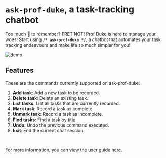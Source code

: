 # `ask-prof-duke`, a task-tracking chatbot

Too much 💩 to remember? FRET NOT! Prof Duke is here to manage your woes! Start using **`/* ask-prof-duke */`**, a chatbot that automates your task
tracking endeavours and make life so much simpler for you!

![demo](https://user-images.githubusercontent.com/87931905/219407500-f8e047ab-b3b0-4fc3-9560-79630b30ff20.gif)


## Features

These are the commands currently supported on ask-prof-duke:

1. **Add task**: Add a new task to be recorded.
1. **Delete task**: Delete an existing task.
1. **List tasks**: List all tasks that are currently recorded.
1. **Mark task**: Record a task as complete.
1. **Unmark task**: Record a task as incomplete.
1. **Find tasks**: Find a task by title.
1. **Undo**: Undo the previous command executed.
1. **Exit**: End the current chat session.

<br>

For more information, you can view the user guide [here](https://jmestxr.github.io/ip/).
